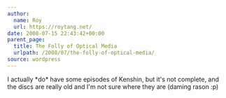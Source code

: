 ```yaml
---
author:
  name: Roy
  url: https://roytang.net/
date: 2008-07-15 22:43:42+00:00
parent_page:
  title: The Folly of Optical Media
  urlpath: /2008/07/the-folly-of-optical-media/
source: wordpress
---
```


I actually \*do\* have some episodes of Kenshin, but it's not complete, and the  discs are really old and I'm not sure where they are (daming rason :p)